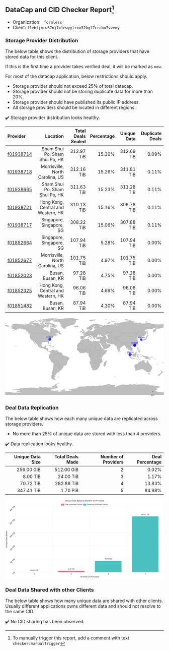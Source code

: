 ## DataCap and CID Checker Report[^1]
 - Organization: ` formless`
 - Client: `f1ebljmrw37nj7xlewyylrxu52bql7crcbu7vvemy`
### Storage Provider Distribution
The below table shows the distribution of storage providers that have stored data for this client.

If this is the first time a provider takes verified deal, it will be marked as `new`.

For most of the datacap application, below restrictions should apply.
 - Storage provider should not exceed 25% of total datacap.
 - Storage provider should not be storing duplicate data for more than 20%.
 - Storage provider should have published its public IP address.
 - All storage providers should be located in different regions.

✔️ Storage provider distribution looks healthy.

| Provider                                              |                           Location | Total Deals Sealed | Percentage | Unique Data | Duplicate Deals |
| :---------------------------------------------------- | ---------------------------------: | -----------------: | ---------: | ----------: | --------------: |
| [f01938714](https://filfox.info/en/address/f01938714) |     Sham Shui Po, Sham Shui Po, HK |         312.97 TiB |     15.30% |  312.69 TiB |           0.09% |
| [f01938718](https://filfox.info/en/address/f01938718) |    Morrisville, North Carolina, US |         312.16 TiB |     15.26% |  311.81 TiB |           0.11% |
| [f01938665](https://filfox.info/en/address/f01938665) |     Sham Shui Po, Sham Shui Po, HK |         311.63 TiB |     15.23% |  311.28 TiB |           0.11% |
| [f01938721](https://filfox.info/en/address/f01938721) | Hong Kong, Central and Western, HK |         310.13 TiB |     15.16% |  309.78 TiB |           0.11% |
| [f01938717](https://filfox.info/en/address/f01938717) |           Singapore, Singapore, SG |         308.22 TiB |     15.06% |  307.88 TiB |           0.11% |
| [f01852664](https://filfox.info/en/address/f01852664) |           Singapore, Singapore, SG |         107.94 TiB |      5.28% |  107.94 TiB |           0.00% |
| [f01852677](https://filfox.info/en/address/f01852677) |    Morrisville, North Carolina, US |         101.75 TiB |      4.97% |  101.75 TiB |           0.00% |
| [f01852023](https://filfox.info/en/address/f01852023) |                   Busan, Busan, KR |          97.28 TiB |      4.75% |   97.28 TiB |           0.00% |
| [f01852325](https://filfox.info/en/address/f01852325) | Hong Kong, Central and Western, HK |          96.06 TiB |      4.69% |   96.06 TiB |           0.00% |
| [f01851482](https://filfox.info/en/address/f01851482) |                   Busan, Busan, KR |          87.94 TiB |      4.30% |   87.94 TiB |           0.00% |

![Provider Distribution](https://raw.githubusercontent.com/data-preservation-programs/filplus-checker-assets/main/filecoin-project/filecoin-plus-large-datasets/issues/1080/1671098461972.png)
### Deal Data Replication
The below table shows how each many unique data are replicated across storage providers.
- No more than 25% of unique data are stored with less than 4 providers.

✔️ Data replication looks healthy.

| Unique Data Size | Total Deals Made | Number of Providers | Deal Percentage |
| ---------------: | ---------------: | ------------------: | --------------: |
|       256.00 GiB |       512.00 GiB |                   2 |           0.02% |
|         8.00 TiB |        24.00 TiB |                   3 |           1.17% |
|        70.72 TiB |       282.88 TiB |                   4 |          13.83% |
|       347.41 TiB |         1.70 PiB |                   5 |          84.98% |

![Replication Distribution](https://raw.githubusercontent.com/data-preservation-programs/filplus-checker-assets/main/filecoin-project/filecoin-plus-large-datasets/issues/1080/1671098462527.png)
### Deal Data Shared with other Clients
The below table shows how many unique data are shared with other clients.
Usually different applications owns different data and should not resolve to the same CID.

✔️ No CID sharing has been observed.

[^1]: To manually trigger this report, add a comment with text `checker:manualTrigger`

